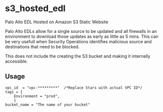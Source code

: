 # s3_hosted_edl

Palo Alto EDL Hosted on Amazon S3 Static Website

Palo Alto EDLs allow for a single source to be updated and all firewalls in an environment to download those updates as early as little as 5 mins.  This can be very usefull when Security Operations identifies malicious source and destinations that need to be blocked.

This does not include the creating the S3 bucket and making it internally accessible.


## Usage
```hcl
vpc_id  = "vpc-*********"  /*Replace Stars with actual VPC ID*/
tags = {
    Environment = "prod",
    }
bucket_name = "The name of your bucket"
```

